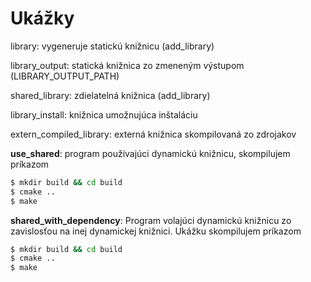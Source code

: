 # Ukážky

library: vygeneruje statickú knižnicu (add_library)

library_output: statická knižnica zo zmeneným výstupom (LIBRARY_OUTPUT_PATH)

shared_library: zdielatelná knižnica (add_library)

library_install: knižnica umožnujúca inštaláciu

extern_compiled_library: externá knižnica skompilovaná zo zdrojakov

**use_shared**: program používajúci dynamickú knižnicu, skompilujem príkazom

```bash
$ mkdir build && cd build
$ cmake ..
$ make
```


**shared_with_dependency**: Program volajúci dynamickú knižnicu zo zavislosťou na inej dynamickej knižnici. Ukážku skompilujem príkazom

```bash
$ mkdir build && cd build
$ cmake ..
$ make
```

